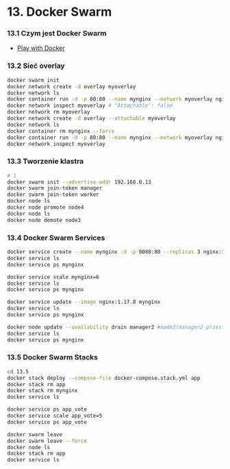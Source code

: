 # 13. Docker Swarm

### 13.1 Czym jest Docker Swarm

* [Play with Docker](https://labs.play-with-docker.com/)

### 13.2 Sieć overlay

```bash
docker swarm init
docker network create -d overlay myoverlay
docker network ls
docker container run -d -p 80:80 --name mynginx --network myoverlay nginx:1.17 #error - nie można podłączyć sieci do pojedynczego kontenera
docker network inspect myoverlay # "Attachable": false
docker network rm myoverlay
docker network create -d overlay --attachable myoverlay
docker network ls
docker container rm mynginx --force
docker container run -d -p 80:80 --name mynginx --network myoverlay nginx:1.17
docker network inspect myoverlay
```

### 13.3 Tworzenie klastra

```bash
# 1
docker swarm init --advertise-addr 192.168.0.13 
docker swarm join-token manager
docker swarm join-token worker
docker node ls
docker node promote node4
docker node ls
docker node demote node3
```
### 13.4 Docker Swarm Services
```bash
docker service create --name mynginx -d -p 8080:80 --replicas 3 nginx:1.16.1
docker service ls
docker service ps mynginx

docker service scale mynginx=6
docker service ls
docker service ps mynginx

docker service update --image nginx:1.17.8 mynginx
docker service ls
docker service ps mynginx

docker node update --availability drain manager2 #node2/manager2 przestaje być dostepny
docker service ls
docker service ps mynginx
```
### 13.5 Docker Swarm Stacks
```bash
cd 13.5
docker stack deploy --compose-file docker-compose.stack.yml app
docker stack rm app
docker stack rm mynginx
docker service ls

docker service ps app_vote
docker service scale app_vote=5
docker service ps app_vote

docker swarm leave
docker swarm leave --force
docker node ls
docker stack rm app
docker service ls
```